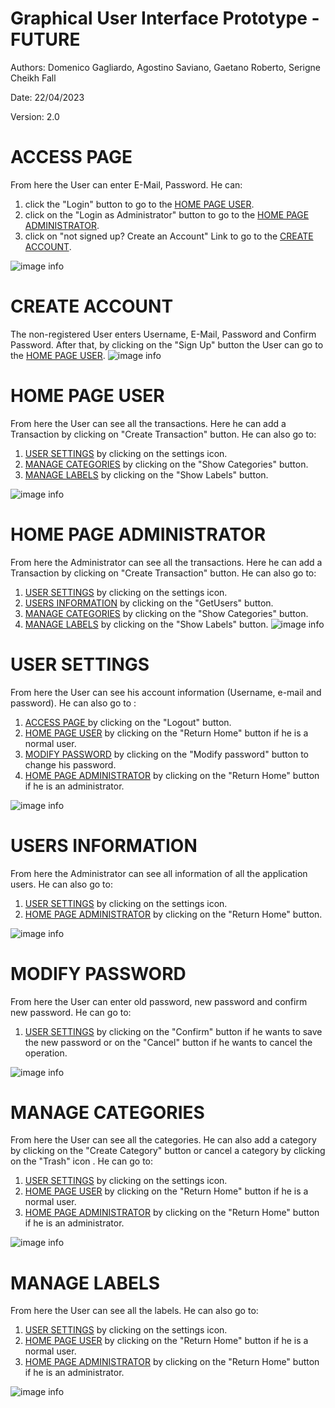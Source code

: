 # Graphical User Interface Prototype  - FUTURE

Authors: Domenico Gagliardo, Agostino Saviano, Gaetano Roberto, Serigne Cheikh Fall

Date: 22/04/2023

Version: 2.0

# ACCESS PAGE
From here the User can enter E-Mail, Password. He can:
1) click the "Login" button to go to the [HOME PAGE USER](#home-page-user).
2) click on the "Login as Administrator" button to go to the [HOME PAGE ADMINISTRATOR](#home-page-administrator).
3) click on "not signed up? Create an Account" Link to go to the [CREATE ACCOUNT](#create-account).

![image info](./code/gui_v2/Access%20Page.png)
# CREATE ACCOUNT
The non-registered User enters Username, E-Mail, Password and Confirm Password. After that, by clicking on the "Sign Up" button the User can go to the [HOME PAGE USER](#home-page-user).
![image info](./code/gui_v2/Create%20Account.png)
# HOME PAGE USER
From here the User can see all the transactions. Here he can add a Transaction by clicking on "Create Transaction" button. He can also go to:<br>
1) [USER SETTINGS](#user-settings) by clicking on the settings icon.
2) [MANAGE CATEGORIES](#manage-categories) by clicking on the "Show Categories" button.
3) [MANAGE LABELS](#manage-labels) by clicking on the "Show Labels" button.   

  
![image info](./code/gui_v2/Home%20Page%20User.png)
# HOME PAGE ADMINISTRATOR
From here the Administrator can see all the transactions. Here he can add a Transaction by clicking on "Create Transaction" button. He can also go to:<br>
1) [USER SETTINGS](#user-settings) by clicking on the settings icon.
2) [USERS INFORMATION](#users-information) by clicking on the "GetUsers" button.
3) [MANAGE CATEGORIES](#manage-categories) by clicking on the "Show Categories" button.
4) [MANAGE LABELS](#manage-labels) by clicking on the "Show Labels" button. 
![image info](./code/gui_v2/Home%20Page%20Admin.png)

# USER SETTINGS
From here the User can see his account information (Username, e-mail and password). He can also go to :
1) [ACCESS PAGE ](#access-page) by clicking on the "Logout" button.
2) [HOME PAGE USER](#home-page-user) by clicking on the "Return Home" button if he is a normal user.
3) [MODIFY PASSWORD](#modify-password) by clicking on the "Modify password" button to change his password.
4) [HOME PAGE ADMINISTRATOR](#home-page-administrator) by clicking on the "Return Home" button if he is an administrator.

![image info](./code/gui_v2/User%20Settings.png)
# USERS INFORMATION
From here the Administrator can see all  information of all the application users. He can also go to:<br>
1) [USER SETTINGS](#user-settings) by clicking on the settings icon.
2) [HOME PAGE ADMINISTRATOR](#home-page-administrator) by clicking on the "Return Home" button.

![image info](./code/gui_v2/Users%20Informations.png)
# MODIFY PASSWORD
From here the User can enter old password, new password and confirm new password.
He can go to:
1) [USER SETTINGS](#user-settings) by clicking on the "Confirm" button if he wants to save the new password or on the "Cancel" button if he wants to cancel the operation.


![image info](./code/gui_v2/Modify%20Password.png)

# MANAGE CATEGORIES
From here the User can see all the categories. He can also add a category by clicking on the "Create Category" button or cancel a category by clicking on the "Trash" icon . He can  go to:<br>
1) [USER SETTINGS](#user-settings) by clicking on the settings icon.
2) [HOME PAGE USER](#home-page-user) by clicking on the "Return Home" button if he is a normal user.
3) [HOME PAGE ADMINISTRATOR](#home-page-administrator) by clicking on the "Return Home" button if he is an administrator.

![image info](./code/gui_v2/Manage%20Categories.png)
# MANAGE LABELS
From here the User can see all the labels. He can also go to:<br>
1) [USER SETTINGS](#user-settings) by clicking on the settings icon.
2) [HOME PAGE USER](#home-page-user) by clicking on the "Return Home" button if he is a normal user.
3) [HOME PAGE ADMINISTRATOR](#home-page-administrator) by clicking on the "Return Home" button if he is an administrator.

![image info](./code/gui_v2/Manage%20Label.png)
